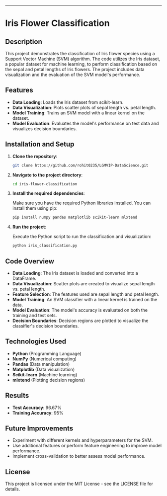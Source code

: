 
---

# Iris Flower Classification

## Description

This project demonstrates the classification of Iris flower species using a Support Vector Machine (SVM) algorithm. The code utilizes the Iris dataset, a popular dataset for machine learning, to perform classification based on the sepal and petal lengths of Iris flowers. The project includes data visualization and the evaluation of the SVM model's performance.

## Features

- **Data Loading**: Loads the Iris dataset from scikit-learn.
- **Data Visualization**: Plots scatter plots of sepal length vs. petal length.
- **Model Training**: Trains an SVM model with a linear kernel on the dataset.
- **Model Evaluation**: Evaluates the model's performance on test data and visualizes decision boundaries.

## Installation and Setup

1. **Clone the repository**:

   ```bash
   git clone https://github.com/rohit0235/LGMVIP-DataScience.git
   ```

2. **Navigate to the project directory**:

   ```bash
   cd iris-flower-classification
   ```

3. **Install the required dependencies**:

   Make sure you have the required Python libraries installed. You can install them using pip:

   ```bash
   pip install numpy pandas matplotlib scikit-learn mlxtend
   ```

4. **Run the project**:

   Execute the Python script to run the classification and visualization:

   ```bash
   python iris_classification.py
   ```

## Code Overview

- **Data Loading**: The Iris dataset is loaded and converted into a DataFrame.
- **Data Visualization**: Scatter plots are created to visualize sepal length vs. petal length.
- **Feature Selection**: The features used are sepal length and petal length.
- **Model Training**: An SVM classifier with a linear kernel is trained on the data.
- **Model Evaluation**: The model's accuracy is evaluated on both the training and test sets.
- **Decision Boundaries**: Decision regions are plotted to visualize the classifier's decision boundaries.

## Technologies Used

- **Python** (Programming Language)
- **NumPy** (Numerical computing)
- **Pandas** (Data manipulation)
- **Matplotlib** (Data visualization)
- **Scikit-learn** (Machine learning)
- **mlxtend** (Plotting decision regions)

## Results

- **Test Accuracy**: 96.67%
- **Training Accuracy**: 95%

## Future Improvements

- Experiment with different kernels and hyperparameters for the SVM.
- Use additional features or perform feature engineering to improve model performance.
- Implement cross-validation to better assess model performance.

## License

This project is licensed under the MIT License - see the LICENSE file for details.

